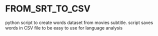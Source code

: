 # FROM_SRT_TO_CSV
python script to create words dataset from movies subtitle.  script saves words in CSV file to be easy to use for language analysis 
